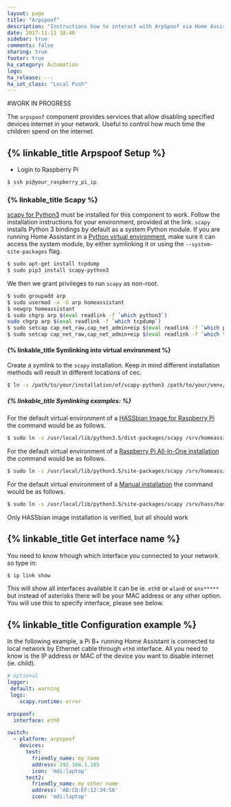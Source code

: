 ```yaml
---
layout: page
title: "Arpspoof"
description: "Instructions how to interact with ArpSpoof via Home Assistant on Raspberry Pi"
date: 2017-11-11 18:40
sidebar: true
comments: false
sharing: true
footer: true
ha_category: Automation
logo: 
ha_release: ---
ha_iot_class: "Local Push"
---
```

#WORK IN PROGRESS

The `arpspoof` component provides services that allow disabling specified devices internet in your network. Useful to control how much time the children spend on the internet.

## {% linkable_title Arpspoof Setup %}

*  Login to Raspberry Pi 

```bash
$ ssh pi@your_raspberry_pi_ip
```

### {% linkable_title Scapy %}

[scapy for Python3](https://github.com/phaethon/scapy) must be installed for this component to work. Follow the installation instructions for your environment, provided at the link. `scapy` installs Python 3 bindings by default as a system Python module. If you are running Home Assistant in a [Python virtual environment](/getting-started/installation-virtualenv/), make sure it can access the system module, by either symlinking it or using the `--system-site-packages` flag.

```bash
$ sudo apt-get install tcpdump
$ sudo pip3 install scapy-python3
```

We then we grant privileges to run `scapy` as non-root.
```bash
$ sudo groupadd arp
$ sudo usermod -a -G arp homeassistant
$ newgrp homeassistant
$ sudo chgrp arp $(eval readlink -f `which python3`)
sudo chgrp arp $(eval readlink -f `which tcpdump`)
$ sudo setcap cap_net_raw,cap_net_admin+eip $(eval readlink -f `which python3`)
$ sudo setcap cap_net_raw,cap_net_admin+eip $(eval readlink -f `which tcpdump`)
```

#### {% linkable_title Symlinking into virtual environment %}

Create a symlink to the `scapy` installation. Keep in mind different installation methods will result in different locations of cec.
 
```bash
$ ln -s /path/to/your/installation/of/scapy-python3 /path/to/your/venv/lib/python3.5/site-packages
```
##### {% linkable_title Symlinking examples: %}

For the default virtual environment of a [HASSbian Image for Raspberry Pi](/getting-started/installation-raspberry-pi-image/) the command would be as follows.

```bash
$ sudo ln -s /usr/local/lib/python3.5/dist-packages/scapy /srv/homeassistant/lib/python3.5/site-packages
```

For the default virtual environment of a [Raspberry Pi All-In-One installation](/getting-started/installation-raspberry-pi-all-in-one/) the command would be as follows.

```bash
$ sudo ln -s /usr/local/lib/python3.5/site-packages/scapy /srv/homeassistant/homeassistant_venv/lib/python3.5/site-packages
```

For the default virtual environment of a [Manual installation](/getting-started/installation-raspberry-pi/) the command would be as follows.

```bash
$ sudo ln -s /usr/local/lib/python3.5/site-packages/scapy /srv/hass/hass_venv/lib/python3.5/site-packages
```


<p class='note'>Only HASSbian image installation is verified, but all should work
</p>

## {% linkable_title Get interface name %}
You need to know trhough which interface you connected to your network so type in:
```bash
$ ip link show
```

This will show all interfaces available it can be ie. `eth0` or `wlan0` or `enx*****` but instead of asterisks there will be your MAC address or any other option. You will use this to specify interface, please see below.

## {% linkable_title Configuration example %}

In the following example, a Pi B+ running Home Assistant is connected to local network by Ethernet cable through `eth0` interface. All you need to know is the IP address or MAC of the device you want to disable internet (ie. child).

```yaml
# optional
logger:
 default: warning
 logs:
    scapy.runtime: error

arpspoof:
  interface: eth0

switch:
  - platform: arpspoof
    devices:
      test:
        friendly_name: my name
        address: 192.168.1.105
        icon: 'mdi:laptop'
      test2:
        friendly_name: my other name
        address: 'AB:CD:EF:12:34:56'
        icon: 'mdi:laptop'
```


